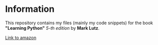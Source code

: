 # Information
This repository contains my files (mainly my code snippets) for the book **"Learning Python"** *5-th edition* by **Mark Lutz**.

[Link to amazon](http://www.amazon.com/Learning-Python-Edition-Mark-Lutz/dp/1449355730)
